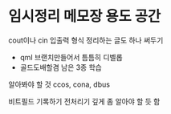 # 임시정리 메모장 용도 공간

cout이나 cin 입출력 형식 정리하는 글도 하나 써두기

- qml 브랜치만들어서 틈틈히 디벨롭
- 골드도배할겸 남은 3종 학습  

알아봐야 할 것
ccos, cona, dbus

비트필드 기록하기
전처리기 깊게 좀 알아야 할 듯 함